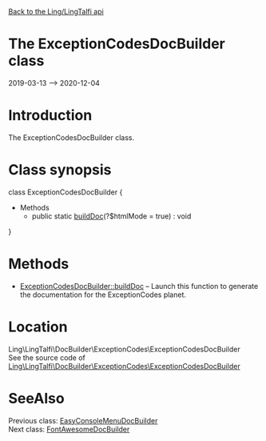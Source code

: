 [Back to the Ling/LingTalfi api](https://github.com/lingtalfi/LingTalfi/blob/master/doc/api/Ling/LingTalfi.md)



The ExceptionCodesDocBuilder class
================
2019-03-13 --> 2020-12-04






Introduction
============

The ExceptionCodesDocBuilder class.



Class synopsis
==============


class <span class="pl-k">ExceptionCodesDocBuilder</span>  {

- Methods
    - public static [buildDoc](https://github.com/lingtalfi/LingTalfi/blob/master/doc/api/Ling/LingTalfi/DocBuilder/ExceptionCodes/ExceptionCodesDocBuilder/buildDoc.md)(?$htmlMode = true) : void

}






Methods
==============

- [ExceptionCodesDocBuilder::buildDoc](https://github.com/lingtalfi/LingTalfi/blob/master/doc/api/Ling/LingTalfi/DocBuilder/ExceptionCodes/ExceptionCodesDocBuilder/buildDoc.md) &ndash; Launch this function to generate the documentation for the ExceptionCodes planet.





Location
=============
Ling\LingTalfi\DocBuilder\ExceptionCodes\ExceptionCodesDocBuilder<br>
See the source code of [Ling\LingTalfi\DocBuilder\ExceptionCodes\ExceptionCodesDocBuilder](https://github.com/lingtalfi/LingTalfi/blob/master/DocBuilder/ExceptionCodes/ExceptionCodesDocBuilder.php)



SeeAlso
==============
Previous class: [EasyConsoleMenuDocBuilder](https://github.com/lingtalfi/LingTalfi/blob/master/doc/api/Ling/LingTalfi/DocBuilder/EasyConsoleMenu/EasyConsoleMenuDocBuilder.md)<br>Next class: [FontAwesomeDocBuilder](https://github.com/lingtalfi/LingTalfi/blob/master/doc/api/Ling/LingTalfi/DocBuilder/FontAwesome/FontAwesomeDocBuilder.md)<br>

